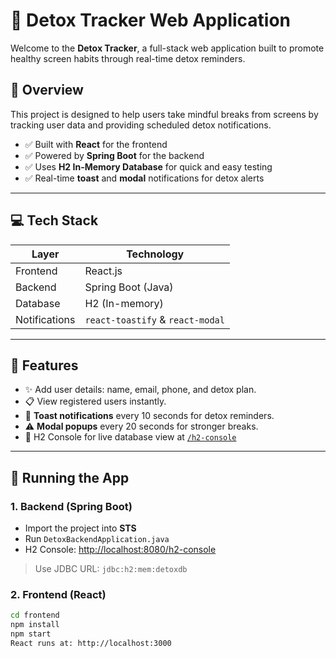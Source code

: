 # 🧘 Detox Tracker Web Application

Welcome to the **Detox Tracker**, a full-stack web application built to promote healthy screen habits through real-time detox reminders.

## 🌟 Overview

This project is designed to help users take mindful breaks from screens by tracking user data and providing scheduled detox notifications.

- ✅ Built with **React** for the frontend
- ✅ Powered by **Spring Boot** for the backend
- ✅ Uses **H2 In-Memory Database** for quick and easy testing
- ✅ Real-time **toast** and **modal** notifications for detox alerts

---

## 💻 Tech Stack

| Layer       | Technology       |
|-------------|------------------|
| Frontend    | React.js         |
| Backend     | Spring Boot (Java) |
| Database    | H2 (In-memory)   |
| Notifications | `react-toastify` & `react-modal` |

---

## 📸 Features

- ✨ Add user details: name, email, phone, and detox plan.
- 📋 View registered users instantly.
- 🔔 **Toast notifications** every 10 seconds for detox reminders.
- ⚠️ **Modal popups** every 20 seconds for stronger breaks.
- 🧪 H2 Console for live database view at [`/h2-console`](http://localhost:8080/h2-console)

---

## 🚀 Running the App

### 1. Backend (Spring Boot)
- Import the project into **STS** 
- Run `DetoxBackendApplication.java`
- H2 Console: [http://localhost:8080/h2-console](http://localhost:8080/h2-console)

> Use JDBC URL: `jdbc:h2:mem:detoxdb`

### 2. Frontend (React)
```bash
cd frontend
npm install
npm start
React runs at: http://localhost:3000
